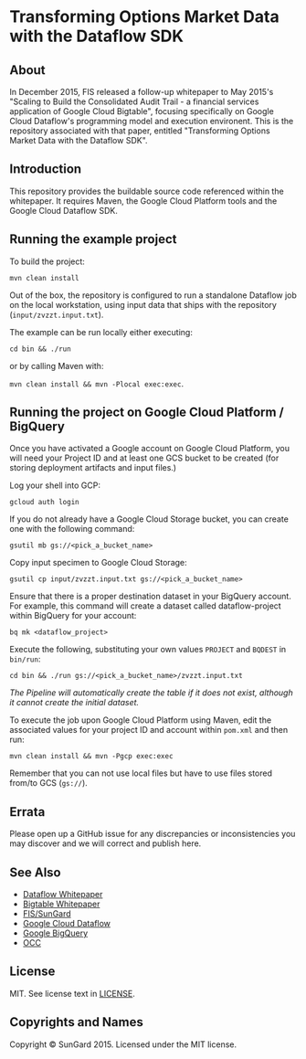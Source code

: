Transforming Options Market Data with the Dataflow SDK
=====

## About 

In December 2015, FIS released a follow-up whitepaper to May 2015's "Scaling to Build the Consolidated Audit Trail - a financial services application of Google Cloud Bigtable", focusing specifically on Google Cloud Dataflow's programming model and execution environent.  This is the repository associated with that paper, entitled  "Transforming Options Market Data with the Dataflow SDK".

## Introduction

This repository provides the buildable source code referenced within the whitepaper.  It requires Maven, the Google Cloud Platform tools and the Google Cloud Dataflow SDK.

## Running the example project

To build the project:

```mvn clean install```

Out of the box, the repository is configured to run a standalone Dataflow job on the local workstation, using input data that ships with the repository (`input/zvzzt.input.txt`).


The example can be run locally either executing:

```cd bin && ./run``` 

or by calling Maven with:

```mvn clean install && mvn -Plocal exec:exec```.

## Running the project on Google Cloud Platform / BigQuery

Once you have activated a Google account on Google Cloud Platform, you will need your Project ID and at least one GCS bucket to be created (for storing deployment artifacts and input files.)

Log your shell into GCP:

```gcloud auth login```

If you do not already have a Google Cloud Storage bucket, you can create one with the following command:

```gsutil mb gs://<pick_a_bucket_name>```

Copy input specimen to Google Cloud Storage:

```gsutil cp input/zvzzt.input.txt gs://<pick_a_bucket_name>```

Ensure that there is a proper destination dataset in your BigQuery account.  For example, this command will create a dataset called dataflow-project within BigQuery for your account:

```bq mk <dataflow_project>```

Execute the following, substituting your own values `PROJECT` and `BQDEST` in `bin/run`:

```cd bin && ./run gs://<pick_a_bucket_name>/zvzzt.input.txt```

*The Pipeline will automatically create the table if it does not exist, although it cannot create the initial dataset.*

To execute the job upon Google Cloud Platform using Maven, edit the associated values for your project ID and account within `pom.xml` and then run:

```mvn clean install && mvn -Pgcp exec:exec```

Remember that you can not use local files but have to use files stored from/to GCS (`gs://`).

## Errata

Please open up a GitHub issue for any discrepancies or inconsistencies you may discover and we will correct and publish here.

## See Also

* [Dataflow Whitepaper](http://bit.ly/1NzQiuo)
* [Bigtable Whitepaper](https://cloud.google.com/bigtable/pdf/ConsolidatedAuditTrail.pdf)
* [FIS/SunGard](https://www.fisglobal.com)
* [Google Cloud Dataflow](https://cloud.google.com/dataflow/)
* [Google BigQuery](https://cloud.google.com/bigquery/)
* [OCC](http://www.optionsclearing.com/)

## License
MIT. See license text in [LICENSE](LICENSE).

## Copyrights and Names
Copyright © SunGard 2015. Licensed under the MIT license.

